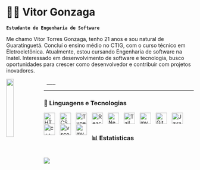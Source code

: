 # 👨‍💻 Vitor Gonzaga

**`Estudante de Engenharia de Software`**

Me chamo Vitor Torres Gonzaga, tenho 21 anos e sou natural de Guaratinguetá. Concluí o ensino médio no CTIG, com o curso técnico em Eletroeletônica. Atualmente, estou cursando Engenharia de software na Inatel. Interessado em desenvolvimento de software e tecnologia, busco oportunidades para crescer como desenvolvedor e contribuir com projetos inovadores.

<div>
  <a href="https://www.linkedin.com/in/vitorgonzaga10" target="_blank">
    <img style="width: 20%; float: left;" src="https://img.shields.io/badge/-LinkedIn-%230077B5?style=for-the-badge&logo=linkedin&logoColor=white">
  </a>  
</div>

---

### 🤖 Linguagens e Tecnologias

<img
    align="left"
    alt="HTML"
    title="HTML"
    width="30px"
    style="padding-right: 10px;"
    src="https://cdn.jsdelivr.net/gh/devicons/devicon@latest/icons/html5/html5-original.svg"
/>
<img
    align="left"
    alt="CSS"
    title="CSS"
    width="30px"
    style="padding-right: 10px;"
    src="https://cdn.jsdelivr.net/gh/devicons/devicon@latest/icons/css3/css3-original.svg"
/>
<img
    align="left"
    alt="TypeScript"
    title="TypeScript"
    width="30px"
    style="padding-right: 10px;"
    src="https://cdn.jsdelivr.net/gh/devicons/devicon@latest/icons/typescript/typescript-original.svg"
/>
<img
    align="left"
    alt="React"
    title="React"
    width="30px"
    style="padding-right: 10px;"
    src="https://cdn.jsdelivr.net/gh/devicons/devicon@latest/icons/react/react-original.svg"
/>
<img
    align="left"
    alt="Next.js"
    title="Next.js"
    width="30px"
    style="padding-right: 10px;"
    src="https://cdn.jsdelivr.net/gh/devicons/devicon@latest/icons/nextjs/nextjs-original.svg"
/>
<img
    align="left"
    alt="Tailwind"
    title="Tailwind"
    width="30px"
    style="padding-right: 10px;"
    src="https://cdn.jsdelivr.net/gh/devicons/devicon@latest/icons/tailwindcss/tailwindcss-original.svg"
/>
<img
    align="left"
    alt="mysql"
    title="mysql"
    width="30px"
    style="padding-right: 10px;"
    src="https://cdn.jsdelivr.net/gh/devicons/devicon@latest/icons/mysql/mysql-original.svg"
/>
<img
    align="left"
    alt="Git"
    title="Git"
    width="30px"
    style="padding-right: 10px;"
    src="https://cdn.jsdelivr.net/gh/devicons/devicon@latest/icons/git/git-original.svg"
/>
<img
    align="left"
    alt="Java"
    title="Java"
    width="30px"
    style="padding-right: 10px;"
    src="https://cdn.jsdelivr.net/gh/devicons/devicon@latest/icons/java/java-plain.svg"
/>
<img
    align="left"
    alt="c++"
    title="c++"
    width="30px"
    style="padding-right: 10px;"
    src = "https://cdn.jsdelivr.net/gh/devicons/devicon@latest/icons/cplusplus/cplusplus-original.svg"
/>
<img
    align="left"
    alt="vscode"
    title="vscode"
    width="30px"
    style="padding-right: 10px;"
    src="https://cdn.jsdelivr.net/gh/devicons/devicon@latest/icons/python/python-original.svg"
/>
<img
    align="left"
    alt="mysql"
    title="mysql"
    width="30px"
    style="padding-right: 10px;"
    src="https://cdn.jsdelivr.net/gh/devicons/devicon@latest/icons/vscode/vscode-original.svg"
/>

<br/>
<br/>

### 📊 Estatísticas

<p>

<img style="text-align: center; margin: 20px 0" src="https://github-readme-stats.vercel.app/api/top-langs/?username=Torress01&layout=compact&theme=onedark"/>

</p>

